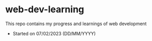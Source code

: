# web-dev-learning
This repo contains my progress and learnings of web development

- Started on 07/02/2023 (DD/MM/YYYY)
